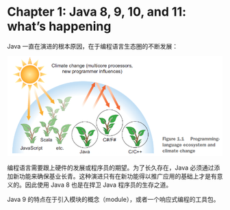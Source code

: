 # Chapter 1: Java 8, 9, 10, and 11: what’s happening



Java 一直在演进的根本原因，在于编程语言生态圈的不断发展：

![Programming-language ecosystem and climate change](./assets/1-1.png)

编程语言需要跟上硬件的发展或程序员的期望。为了长久存在，Java 必须通过添加新功能来确保基业长青。这种演进只有在新功能得以推广应用的基础上才是有意义的。因此使用 Java 8 也是在捍卫 Java 程序员的生存之道。

Java 9 的特点在于引入模块的概念（module），或者一个响应式编程的工具包。